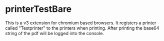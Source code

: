 # printerTestBare

This is a v3 extension for chromium based browsers.
It registers a printer called "Testprinter" to the printers when printing.
After printing the base64 string of the pdf will be logged into the console.
